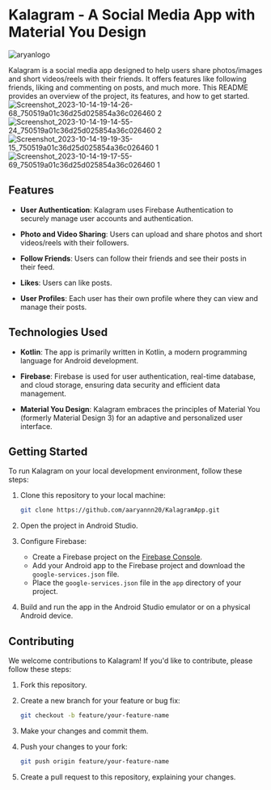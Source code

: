 # Kalagram - A Social Media App with Material You Design
![aryanlogo](https://github.com/aaryannn20/KalagramApp/assets/122681145/07f6fb66-31a4-4245-a3d9-ac816203795f)

Kalagram is a social media app designed to help users share photos/images and short videos/reels with their friends. It offers features like following friends, liking and commenting on posts, and much more. This README provides an overview of the project, its features, and how to get started.
![Screenshot_2023-10-14-19-14-26-68_750519a01c36d25d025854a36c026460 2](https://github.com/aaryannn20/KalagramApp/assets/122681145/d4d3469e-813a-4e5a-87f9-d11e1f3bca51) ![Screenshot_2023-10-14-19-14-55-24_750519a01c36d25d025854a36c026460 2](https://github.com/aaryannn20/KalagramApp/assets/122681145/60c1d48a-63df-4012-af14-1c52b09d924a)![Screenshot_2023-10-14-19-19-35-15_750519a01c36d25d025854a36c026460 1](https://github.com/aaryannn20/KalagramApp/assets/122681145/e2a84402-a73a-4590-bf47-0ff61477974f)![Screenshot_2023-10-14-19-17-55-69_750519a01c36d25d025854a36c026460 1](https://github.com/aaryannn20/KalagramApp/assets/122681145/67be99ba-69c2-464c-a95f-78b291f2a002)


## Features

- **User Authentication**: Kalagram uses Firebase Authentication to securely manage user accounts and authentication.

- **Photo and Video Sharing**: Users can upload and share photos and short videos/reels with their followers.

- **Follow Friends**: Users can follow their friends and see their posts in their feed.

- **Likes**: Users can like posts.

- **User Profiles**: Each user has their own profile where they can view and manage their posts.


## Technologies Used

- **Kotlin**: The app is primarily written in Kotlin, a modern programming language for Android development.

- **Firebase**: Firebase is used for user authentication, real-time database, and cloud storage, ensuring data security and efficient data management.

- **Material You Design**: Kalagram embraces the principles of Material You (formerly Material Design 3) for an adaptive and personalized user interface.

## Getting Started

To run Kalagram on your local development environment, follow these steps:

1. Clone this repository to your local machine:

   ```bash
   git clone https://github.com/aaryannn20/KalagramApp.git
   ```

2. Open the project in Android Studio.

3. Configure Firebase:

   - Create a Firebase project on the [Firebase Console](https://console.firebase.google.com/).
   - Add your Android app to the Firebase project and download the `google-services.json` file.
   - Place the `google-services.json` file in the `app` directory of your project.

4. Build and run the app in the Android Studio emulator or on a physical Android device.



## Contributing

We welcome contributions to Kalagram! If you'd like to contribute, please follow these steps:

1. Fork this repository.

2. Create a new branch for your feature or bug fix:

   ```bash
   git checkout -b feature/your-feature-name
   ```

3. Make your changes and commit them.

4. Push your changes to your fork:

   ```bash
   git push origin feature/your-feature-name
   ```

5. Create a pull request to this repository, explaining your changes.
